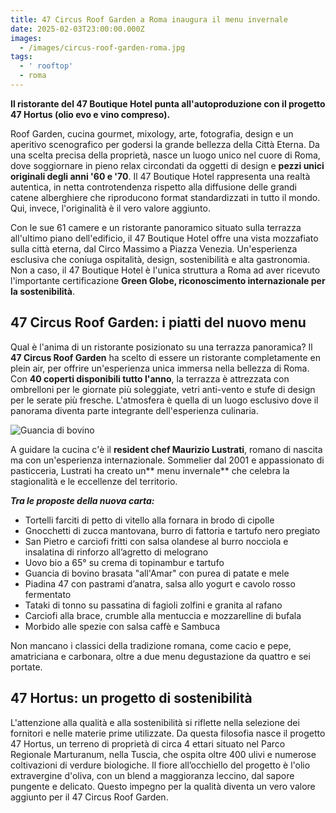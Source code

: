 ```yaml
---
title: 47 Circus Roof Garden a Roma inaugura il menu invernale
date: 2025-02-03T23:00:00.000Z
images:
  - /images/circus-roof-garden-roma.jpg
tags:
  - ' rooftop'
  - roma
---
```


**Il ristorante del 47 Boutique Hotel punta all'autoproduzione con il progetto 47 Hortus (olio evo e vino compreso).**

Roof Garden, cucina gourmet, mixology, arte, fotografia, design e un aperitivo scenografico per godersi la grande bellezza della Città Eterna. Da una scelta precisa della proprietà, nasce un luogo unico nel cuore di Roma, dove soggiornare in pieno relax circondati da oggetti di design e **pezzi unici originali degli anni '60 e '70**. Il 47 Boutique Hotel rappresenta una realtà autentica, in netta controtendenza rispetto alla diffusione delle grandi catene alberghiere che riproducono format standardizzati in tutto il mondo. Qui, invece, l'originalità è il vero valore aggiunto.

Con le sue 61 camere e un ristorante panoramico situato sulla terrazza all'ultimo piano dell'edificio, il 47 Boutique Hotel offre una vista mozzafiato sulla città eterna, dal Circo Massimo a Piazza Venezia. Un'esperienza esclusiva che coniuga ospitalità, design, sostenibilità e alta gastronomia. Non a caso, il 47 Boutique Hotel è l'unica struttura a Roma ad aver ricevuto l'importante certificazione **Green Globe, riconoscimento internazionale per la sostenibilità**.

## 47 Circus Roof Garden: i piatti del nuovo menu

Qual è l'anima di un ristorante posizionato su una terrazza panoramica? Il **47 Circus Roof Garden** ha scelto di essere un ristorante completamente en plein air, per offrire un'esperienza unica immersa nella bellezza di Roma. Con **40 coperti disponibili tutto l'anno**, la terrazza è attrezzata con ombrelloni per le giornate più soleggiate, vetri anti-vento e stufe di design per le serate più fresche. L'atmosfera è quella di un luogo esclusivo dove il panorama diventa parte integrante dell'esperienza culinaria.

![](</images/10.guancia di bovino_47 Circus Roof Garden.png> "Guancia di bovino")

A guidare la cucina c'è il **resident chef Maurizio Lustrati**, romano di nascita ma con un'esperienza internazionale. Sommelier dal 2001 e appassionato di pasticceria, Lustrati ha creato un** menu invernale** che celebra la stagionalità e le eccellenze del territorio.

***Tra le proposte della nuova carta:***

* Tortelli farciti di petto di vitello alla fornara in brodo di cipolle
* Gnocchetti di zucca mantovana, burro di fattoria e tartufo nero pregiato
* San Pietro e carciofi fritti con salsa olandese al burro nocciola e insalatina di rinforzo all’agretto di melograno
* Uovo bio a 65° su crema di topinambur e tartufo
* Guancia di bovino brasata "all'Amar" con purea di patate e mele
* Piadina 47 con pastrami d’anatra, salsa allo yogurt e cavolo rosso fermentato
* Tataki di tonno su passatina di fagioli zolfini e granita al rafano
* Carciofi alla brace, crumble alla mentuccia e mozzarelline di bufala
* Morbido alle spezie con salsa caffè e Sambuca

Non mancano i classici della tradizione romana, come cacio e pepe, amatriciana e carbonara, oltre a due menu degustazione da quattro e sei portate.

## 47 Hortus: un progetto di sostenibilità

L'attenzione alla qualità e alla sostenibilità si riflette nella selezione dei fornitori e nelle materie prime utilizzate. Da questa filosofia nasce il progetto 47 Hortus, un terreno di proprietà di circa 4 ettari situato nel Parco Regionale Marturanum, nella Tuscia, che ospita oltre 400 ulivi e numerose coltivazioni di verdure biologiche. Il fiore all’occhiello del progetto è l'olio extravergine d'oliva, con un blend a maggioranza leccino, dal sapore pungente e delicato. Questo impegno per la qualità diventa un vero valore aggiunto per il 47 Circus Roof Garden.

